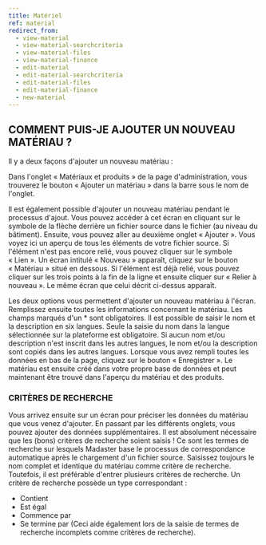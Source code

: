 ```yaml
---
title: Matériel
ref: material
redirect_from:
  - view-material
  - view-material-searchcriteria
  - view-material-files
  - view-material-finance
  - edit-material
  - edit-material-searchcriteria
  - edit-material-files
  - edit-material-finance
  - new-material
---
```


## COMMENT PUIS-JE AJOUTER UN NOUVEAU MATÉRIAU ?
Il y a deux façons d'ajouter un nouveau matériau :

Dans l'onglet « Matériaux et produits » de la page d'administration, vous trouverez le bouton « Ajouter un matériau » dans la barre sous le nom de l'onglet.

Il est également possible d'ajouter un nouveau matériau pendant le processus d'ajout. Vous pouvez accéder à cet écran en cliquant sur le symbole de la flèche derrière un fichier source dans le fichier (au niveau du bâtiment). Ensuite, vous pouvez aller au deuxième onglet « Ajouter ». Vous voyez ici un aperçu de tous les éléments de votre fichier source. Si l'élément n'est pas encore relié, vous pouvez cliquer sur le symbole « Lien ». Un écran intitulé « Nouveau » apparaît, cliquez sur le bouton « Matériau » situé en dessous. Si l'élément est déjà relié, vous pouvez cliquer sur les trois points à la fin de la ligne et ensuite cliquer sur « Relier à nouveau ». Le même écran que celui décrit ci-dessus apparaît.

Les deux options vous permettent d'ajouter un nouveau matériau à l'écran. Remplissez ensuite toutes les informations concernant le matériau. Les champs marqués d'un * sont obligatoires. Il est possible de saisir le nom et la description en six langues. Seule la saisie du nom dans la langue sélectionnée sur la plateforme est obligatoire. Si aucun nom et/ou description n'est inscrit dans les autres langues, le nom et/ou la description sont copiés dans les autres langues. Lorsque vous avez rempli toutes les données en bas de la page, cliquez sur le bouton « Enregistrer ». Le matériau est ensuite créé dans votre propre base de données et peut maintenant être trouvé dans l'aperçu du matériau et des produits.

### CRITÈRES DE RECHERCHE ###
Vous arrivez ensuite sur un écran pour préciser les données du matériau que vous venez d'ajouter. En passant par les différents onglets, vous pouvez ajouter des données supplémentaires. Il est absolument nécessaire que les (bons) critères de recherche soient saisis ! Ce sont les termes de recherche sur lesquels Madaster base le processus de correspondance automatique après le chargement d'un fichier source. Saisissez toujours le nom complet et identique du matériau comme critère de recherche. Toutefois, il est préférable d'entrer plusieurs critères de recherche. Un critère de recherche possède un type correspondant :

- Contient
- Est égal
- Commence par
- Se termine par (Ceci aide également lors de la saisie de termes de recherche incomplets comme critères de recherche).
